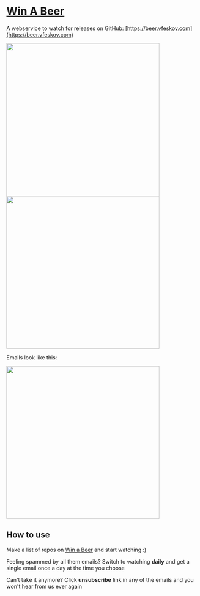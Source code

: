 # [Win A Beer](https://beer.vfeskov.com)

A webservice to watch for releases on GitHub: [https://beer.vfeskov.com](https://beer.vfeskov.com)

<img src="https://raw.githubusercontent.com/vfeskov/win-a-beer/master/signedout.png" width="400px" /><br/>
<img src="https://raw.githubusercontent.com/vfeskov/win-a-beer/master/signedin.png" width="400px" />

Emails look like this:

<img src="https://raw.githubusercontent.com/vfeskov/win-a-beer/master/email.png" width="400px" />

## How to use

Make a list of repos on [Win a Beer](https://beer.vfeskov.com) and start watching :)

Feeling spammed by all them emails? Switch to watching **daily** and get a single email once a day at the time you choose

Can't take it anymore? Click **unsubscribe** link in any of the emails and you won't hear from us ever again
